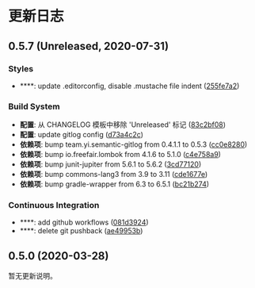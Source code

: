 # 更新日志

## 0.5.7 (Unreleased, 2020-07-31)

### Styles

- ****: update .editorconfig, disable .mustache file indent ([255fe7a2](https://github.com/semantic-gitlog/semantic-commit/commit/255fe7a291eeda2ef9fa3001e89c8f6d8c572277))


### Build System

- **配置**: 从 CHANGELOG 模板中移除 'Unreleased' 标记 ([83c2bf08](https://github.com/semantic-gitlog/semantic-commit/commit/83c2bf08b7be329c50da034427fdc0c9093fe2cf))
- **配置**: update gitlog config ([d73a4c2c](https://github.com/semantic-gitlog/semantic-commit/commit/d73a4c2c906c4535f9256c62dfad2b8f5c3d85b5))
- **依赖项**: bump team.yi.semantic-gitlog from 0.4.1.1 to 0.5.3 ([cc0e8280](https://github.com/semantic-gitlog/semantic-commit/commit/cc0e828010f39e26a05c3354c0eeaf962167143f))
- **依赖项**: bump io.freefair.lombok from 4.1.6 to 5.1.0 ([c4e758a9](https://github.com/semantic-gitlog/semantic-commit/commit/c4e758a9b861f67ac152945f6c5e9a2a456ab7c7))
- **依赖项**: bump junit-jupiter from 5.6.1 to 5.6.2 ([3cd77120](https://github.com/semantic-gitlog/semantic-commit/commit/3cd77120f0a101cf21a86411716a1bee524b5770))
- **依赖项**: bump commons-lang3 from 3.9 to 3.11 ([cde1677e](https://github.com/semantic-gitlog/semantic-commit/commit/cde1677eebbb9b7b19ae9fd5fa4a3a1330cc35b8))
- **依赖项**: bump gradle-wrapper from 6.3 to 6.5.1 ([bc21b274](https://github.com/semantic-gitlog/semantic-commit/commit/bc21b27492af976c4e2caaa5529de8a43921cb29))


### Continuous Integration

- ****: add github workflows ([081d3924](https://github.com/semantic-gitlog/semantic-commit/commit/081d3924f7c825535dd40cb6d52d57c318c2deff))
- ****: delete git pushback ([ae49953b](https://github.com/semantic-gitlog/semantic-commit/commit/ae49953b2b8c9c31486b0d05814e421e5aaa0284))


## 0.5.0 (2020-03-28)

暂无更新说明。

